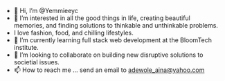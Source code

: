 - 👋 Hi, I’m @Yemmieeyc
- 👀 I’m interested in all the good things in life, creating beautiful memories, and finding solutions to thinkable and unthinkable problems.
- I love fashion, food, and chilling lifestyles.
- 🌱 I’m currently learning full stack web development at the BloomTech institute.
- 💞️ I’m looking to collaborate on building new disruptive solutions to societial issues.
- 📫 How to reach me ... send an email to adewole_aina@yahoo.com

<!---
Yemmieeyc/Yemmieeyc is a ✨ special ✨ repository because its `README.md` (this file) appears on your GitHub profile.
You can click the Preview link to take a look at your changes.
--->
